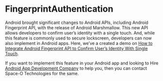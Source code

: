 # FingerprintAuthentication
Android brought significant changes to Android APIs, including Android Fingerprint API, with the release of Android Marshmallow. 
This new API allows developers to confirm user’s identity with a single touch. And, while this feature is commonly used to secure lockscreen, developers can now also implement in Android apps.
Here, we’ve a created a demo on [How to Integrate Android Fingerprint API to Confirm User’s Identity With Single Touch](https://www.spaceotechnologies.com/integrate-android-fingerprint-api-tutorial/). 

If you want to implement this feature in your Android app and looking to Hire [Android App Development Company](http://www.spaceotechnologies.com/android-app-development/) to help you, then you can contact Space-O Technologies for the same.
